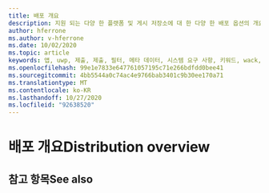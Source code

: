 ```yaml
---
title: 배포 개요
description: 지원 되는 다양 한 플랫폼 및 게시 저장소에 대 한 다양 한 배포 옵션의 개요입니다.
author: hferrone
ms.author: v-hferrone
ms.date: 10/02/2020
ms.topic: article
keywords: 앱, uwp, 제출, 제출, 필터, 메타 데이터, 시스템 요구 사항, 키워드, wack, 인증, 패키지, appx, 머천다이징
ms.openlocfilehash: 99e1e7833e647761057195c71e266bdfdd0bee41
ms.sourcegitcommit: 4bb5544a0c74ac4e9766bab3401c9b30ee170a71
ms.translationtype: MT
ms.contentlocale: ko-KR
ms.lasthandoff: 10/27/2020
ms.locfileid: "92638520"
---
```

# <a name="distribution-overview"></a><span data-ttu-id="db861-104">배포 개요</span><span class="sxs-lookup"><span data-stu-id="db861-104">Distribution overview</span></span>

## <a name="see-also"></a><span data-ttu-id="db861-105">참고 항목</span><span class="sxs-lookup"><span data-stu-id="db861-105">See also</span></span>